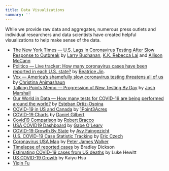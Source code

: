 ```yaml
---
title: Data Visualizations
summary: ''
---
```

While we provide raw data and aggregates, numerous press outlets and individual researchers and data scientists have created helpful visualizations to help make sense of the data.

* [The New York Times — U.S. Lags in Coronavirus Testing
After Slow Response to Outbreak](https://www.nytimes.com/interactive/2020/03/17/us/coronavirus-testing-data.html) by [Larry Buchanan](https://twitter.com/larrybuch), [K.K. Rebecca Lai](https://twitter.com/kkrebeccalai) and [Allison McCann](https://twitter.com/atmccann)
* [Politico — Live tracker: How many coronavirus cases have been reported in each U.S. state?](https://www.politico.com/interactives/2020/coronavirus-testing-by-state-chart-of-new-cases/) by [Beatrice Jin](https://twitter.com/beatricezjin).
* [Vox — America’s shamefully slow coronavirus testing threatens all of us](https://www.vox.com/science-and-health/2020/3/12/21175034/coronavirus-covid-19-testing-usa) by [Christina Animashaun](https://twitter.com/christinamta)
* [Talking Points Memo — Progression of New Testing By Day](https://talkingpointsmemo.com/edblog/progression-of-new-testing-by-day) by [Josh Marshall](https://twitter.com/joshtpm)
* [Our World in Data — How many tests for COVID-19 are being performed around the world?](https://ourworldindata.org/covid-testing) by [Esteban Ortiz-Ospina](https://twitter.com/EOrtizOspina)
* [COVID-19 in US and Canada](https://coronavirus.1point3acres.com/) by [1Point3Acres](https://twitter.com/1p3aDev)
* [COVID-19 Charts](https://www.covidcharts.com/) by [Daniel Gilbert](https://github.com/loglow)
* [Covid19 Comparison](https://covidcompare.com/) by [Robert Bracco](https://github.com/rbracco)
* [USA COVID19 Dashboard](https://covid19-dash.netlify.com/) by [Gabe O'Leary](https://gabeoleary.com/)
* [COVID-19 Growth By State](https://covid19dashboards.com/growth-us-states/) by [Avy Faingezicht](https://twitter.com/avyfain?ref_src=twsrc%5Egoogle%7Ctwcamp%5Eserp%7Ctwgr%5Eauthor)
* [U.S. COVID-19 Case Statistic Tracking](http://bit.ly/covid-tracking-dash) by [Eric Czech](https://github.com/eric-czech)
* [Coronavirus USA Map](https://public.tableau.com/profile/peter.james.walker#!/vizhome/shared/ZCDYCJ4TF) by [Peter James Walker](https://public.tableau.com/profile/peter.james.walker)
* [Timelapse of reported cases](http://proteinknowledge.com/covidtrace/) by Bradley Dickson
* [Estimating COVID-19 cases from US deaths](https://covid19-us.github.io/) by Luke Hewitt
* [US COVID-19 Growth](https://covid-19.kyh.io/) by Kaiyu Hsu
* [Yiqin Fu](https://twitter.com/yiqinfu/status/1238621836100784128)
